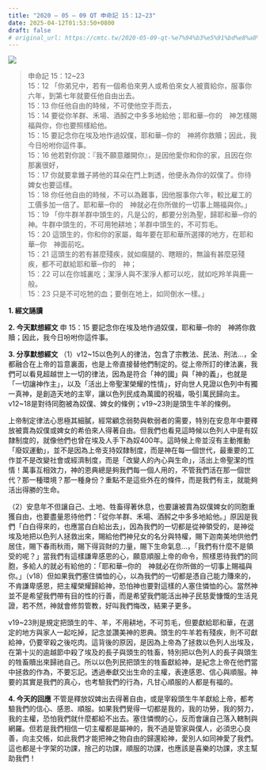 ```yaml
---
title: "2020 – 05 – 09 QT 申命記 15：12~23"
date: 2025-04-12T01:53:50+0800
draft: false
# original_url: https://cmtc.tw/2020-05-09-qt-%e7%94%b3%e5%91%bd%e8%a8%98-15%ef%bc%9a1223
---
```


![](/images/qt.jpg)
> 申命記 15：12\~23  
> 15：12 「你弟兄中，若有一個希伯來男人或希伯來女人被賣給你，服事你六年，到第七年就要任他自由出去。  
> 15：13 你任他自由的時候，不可使他空手而去，  
> 15：14 要從你羊群、禾場、酒醡之中多多地給他；耶和華─你的　神怎樣賜福與你，你也要照樣給他。  
> 15：15 要記念你在埃及地作過奴僕，耶和華─你的　神將你救贖；因此，我今日吩咐你這件事。  
> 15：16 他若對你說：『我不願意離開你』，是因他愛你和你的家，且因在你那裏很好，  
> 15：17 你就要拿錐子將他的耳朵在門上刺透，他便永為你的奴僕了。你待婢女也要這樣。  
> 15：18 你任他自由的時候，不可以為難事，因他服事你六年，較比雇工的工價多加一倍了。耶和華─你的　神就必在你所做的一切事上賜福與你。」  
> 15：19 「你牛群羊群中頭生的，凡是公的，都要分別為聖，歸耶和華─你的　神。牛群中頭生的，不可用牠耕地；羊群中頭生的，不可剪毛。  
> 15：20 這頭生的，你和你的家屬，每年要在耶和華所選擇的地方，在耶和華─你　神面前吃。  
> 15：21 這頭生的若有甚麼殘疾，就如瘸腿的、瞎眼的，無論有甚麼惡殘疾，都不可獻給耶和華─你的　神；  
> 15：22 可以在你城裏吃；潔淨人與不潔淨人都可以吃，就如吃羚羊與鹿一般。  
> 15：23 只是不可吃牠的血；要倒在地上，如同倒水一樣。」

**1. 經文誦讀**

**2.  今天默想經文**
申 15：15 要記念你在埃及地作過奴僕，耶和華─你的　神將你救贖；因此，我今日吩咐你這件事。

**3. 分享默想經文**
（1）v12\~15以色列人的律法，包含了宗教法、民法、刑法…，全都融合在上帝的旨意裏面，也是上帝直接替他們制定的。從上帝所訂的律法裏，我們可以看見超越世上一切的律法，因為是符合「神的國」與「神的義」，也就是「一切讓神作主」，以及「活出上帝聖潔榮耀的性情」，好向世人見證以色列中有獨一真神，是創造天地的主宰，讓以色列民成為萬國的祝福，吸引萬民歸向主。v12\~18是對待同胞被為奴僕、婢女的條例；v19\~23則是頭生牛羊的條例。

上帝制定律法心思極其細膩，經常顧念弱勢與軟弱者的需要，特別在安息年中要釋放被賣為奴僕或婢女的希伯來人得著自由。但我們也看見這時候以色列人中是有奴隸制度的，就像他們也曾在埃及人手下為奴400年。這時候上帝並沒有主動推動「廢奴運動」，並不是因為上帝支持奴隸制度，而是神在每一個世代，最重要的工作並不是改變社會或經濟制度，而是「改變人的內心與生命」，活出上帝聖潔的性情！萬事互相效力，神的恩典總是夠我們每一個人用的，不管我們活在那一個世代？那一種環境？那一種身份？重點不是這些外在的條件，而是我們有主，就能夠活出得勝的生命。

（2）安息年不但讓自己、土地、牲畜得著休息，也要讓被賣為奴僕婢女的同胞重獲自由，也要盡量恩待他們：「從你羊群、禾場、酒醡之中多多地給他。」原因是我們「白白得來的，也應當白白給出去」，因為我們的一切都是從神領受的，是神從埃及地把以色列人拯救出來，賜給他們神兒女的名分與特權，賜下迦南美地供他們居住，賜下春雨秋雨，賜下得貨財的力量，賜下生命氣息…，「我們有什麼不是領受的呢？」當我們有這樣謙卑感恩的心，願意順服上帝的命令，照樣恩待我們的同胞，多給人的就必有給他的：「耶和華─你的　神就必在你所做的一切事上賜福與你。」（v18）但如果我們塞住憐恤的心，以為我們的一切都是憑自己能力賺來的，不肯謙卑感恩，把主權榮耀歸給神，恐怕神也要對這樣的人塞住憐恤的心。當然神並不是希望我們帶有目的性的行善，而是希望我們能活出神子民慈愛慷慨的生活見證，若不然，神就會修剪管教，好叫我們悔改，結果子更多。

v19\~23則是規定把頭生的牛、羊，不用耕地，不可剪毛，但要獻給耶和華，在選定的地方與家人一起吃掉，記念並讚美神的恩典。頭生的牛羊若有殘疾，則不可獻給神，仍要宰殺之後吃肉。這背後的原因，是因為上帝為了拯救以色列人出埃及，在第十災的逾越節中殺了埃及的長子與頭生的牲畜，特別把以色列人的長子與頭生的牲畜贖出來歸祂自己。所以以色列民把頭生的牲畜獻給神，是紀念上帝在他們當中拯救的作為，不要忘記。透過奉獻交出生命的主權，表達感恩、信心與順服。神要的其實是我們的真心，也考驗我們的行為，凡甘心順服的人都是有福的。

**4. 今天的回應**
不管是釋放奴婢出去得著自由，或是宰殺頭生牛羊獻給上帝，都考驗我們的信心、感恩、順服。如果我們覺得一切都是我的，我的功勞，我的努力，我的主權，恐怕我們就什麼都給不出去。塞住憐憫的心，反而會讓自己落入轄制與網羅。但若是我們相信一切主權都是屬神的，我不過是管家與僕人，必須忠心良善，向主交帳，如此我們才能把神之物自由的歸還給神，愛別人如同神愛了我們。這也都是十字架的功課，捨己的功課，順服的功課，也應該是喜樂的功課，求主幫助我們！
